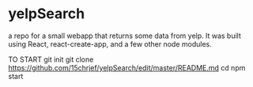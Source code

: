 # yelpSearch
a repo for a small webapp that returns some data from yelp. It was built using React, react-create-app, and a few other node modules.

TO START
git init
git clone https://github.com/15chrjef/yelpSearch/edit/master/README.md <folder name>
cd <folder name>
npm start
  
 
